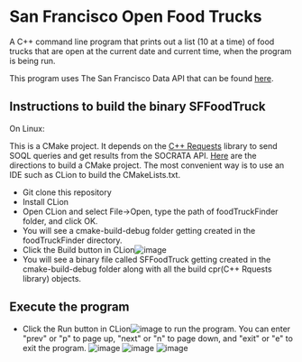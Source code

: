 # San Francisco Open Food Trucks
A C++ command line program that prints out a list (10 at a time) of food trucks that are open at the current date and current time, when the program is being run.

This program uses The San Francisco Data API that can be found [here](https://dev.socrata.com/foundry/data.sfgov.org/bbb8-hzi6).


## Instructions to build the binary SFFoodTruck
On Linux:

This is a CMake project. It depends on the [C++ Requests](https://github.com/whoshuu/cpr) library to send SOQL queries and get results from the SOCRATA API. [Here](https://www.jetbrains.com/help/clion/quick-cmake-tutorial.html#lib-targets) are the directions to build a CMake project. The most convenient way is to use an IDE such as CLion to build the CMakeLists.txt. 
- Git clone this repository
- Install CLion
- Open CLion and select File->Open, type the path of foodTruckFinder folder, and click OK.
- You will see a cmake-build-debug folder getting created in the foodTruckFinder directory. 
- Click the Build button in CLion![image](https://user-images.githubusercontent.com/81490599/113206102-0a653f80-923d-11eb-9027-5959ed943d56.png)
- You will see a binary file called SFFoodTruck getting created in the cmake-build-debug folder along with all the build cpr(C++ Rquests library) objects.


## Execute the program
- Click the Run button in CLion![image](https://user-images.githubusercontent.com/81490599/113208219-88c2e100-923f-11eb-920d-3c2be9032833.png) to run the program.
You can enter "prev" or "p" to page up, "next" or "n" to page down, and "exit" or "e" to exit the program.
![image](https://user-images.githubusercontent.com/81490599/113224661-e8c68100-9259-11eb-86a0-6980004f4b03.png)
![image](https://user-images.githubusercontent.com/81490599/113224936-7f933d80-925a-11eb-80e2-cd6be112dbea.png)
![image](https://user-images.githubusercontent.com/81490599/113224857-54a8e980-925a-11eb-9d40-569fe6bf0440.png)
